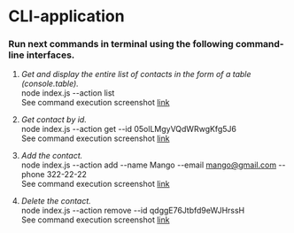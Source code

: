 # CLI-application

### Run next commands in terminal using the following command-line interfaces.

1. _Get and display the entire list of contacts in the form of a table
   (console.table)._<br/> node index.js --action list <br/> See command
   execution screenshot
   [link](https://i.ibb.co/mFjjTNV/Screenshot-action-list.png)

2. _Get contact by id._ <br/> node index.js --action get --id
   05olLMgyVQdWRwgKfg5J6 <br/> See command execution screenshot
   [link](https://i.ibb.co/tH8fZrL/Screenshot-action-get.png)

3. _Add the contact._ <br/> node index.js --action add --name Mango --email
   mango@gmail.com --phone 322-22-22 <br/> See command execution screenshot
   [link](https://i.ibb.co/pZp02ww/Screenshot-action-add.png)

4. _Delete the contact._ <br/> node index.js --action remove --id
   qdggE76Jtbfd9eWJHrssH <br/> See command execution screenshot
   [link](https://i.ibb.co/jDJNspn/Screenshot-action-remove.png)
